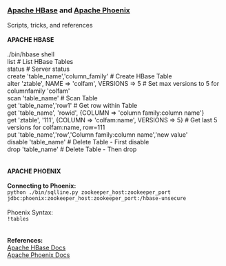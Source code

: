 <h3><a href="https://hbase.apache.org/book.html">Apache HBase</a> and <a href="https://phoenix.apache.org/">Apache Phoenix</a></h3>
Scripts, tricks, and references
<br>
<br><b>APACHE HBASE</b>
<br>
<br>./bin/hbase shell
<br>list                                 # List HBase Tables
<br>status                               # Server status
<br>create 'table_name','column_family'  # Create HBase Table
<br>alter 'ztable', NAME => 'colfam', VERSIONS => 5  # Set max versions to 5 for columnfamily 'colfam'
<br>scan 'table_name'                    # Scan Table
<br>get 'table_name','row1'              # Get row within Table
<br>get 'table_name', 'rowid', {COLUMN => 'column family:column name'}
<br>get 'ztable', '111', {COLUMN => 'colfam:name', VERSIONS => 5}  # Get last 5 versions for colfam:name, row=111
<br>put 'table_name','row','Column family:column name','new value'
<br>disable 'table_name'                 # Delete Table - First disable
<br>drop 'table_name'                    # Delete Table - Then drop
<br>
<br>
<br><b>APACHE PHOENIX</b>
<br>
<br><b>Connecting to Phoenix:</b>
<br><code>python ./bin/sqlline.py zookeeper_host:zookeeper_port</code>
<br><code>jdbc:phoenix:zookeeper_host:zookeeper_port:/hbase-unsecure</code>
<br>
<br>Phoenix Syntax:
<br><code>!tables</code>
<br>
<br>
<br><b>References:</b>
<br><a href="https://hbase.apache.org/book.html">Apache HBase Docs</a>
<br><a href="https://phoenix.apache.org">Apache Phoenix Docs</a>
<br>
